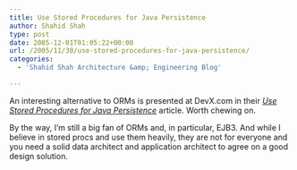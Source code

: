 ```yaml
---
title: Use Stored Procedures for Java Persistence
author: Shahid Shah
type: post
date: 2005-12-01T01:05:22+00:00
url: /2005/11/30/use-stored-procedures-for-java-persistence/
categories:
  - 'Shahid Shah Architecture &amp; Engineering Blog'

---
```

An interesting alternative to ORMs is presented at DevX.com in their _[Use Stored Procedures for Java Persistence][1]_ article. Worth chewing on.

By the way, I&#8217;m still a big fan of ORMs and, in particular, EJB3. And while I believe in stored procs and use them heavily, they are not for everyone and you need a solid data architect and application architect to agree on a good design solution.

 [1]: http://www.devx.com/Java/Article/29337
